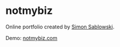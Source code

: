 notmybiz
========

Online portfolio created by [Simon Sablowski](http://www.simsab.net).

Demo: [notmybiz.com](http://www.notmybiz.com)

